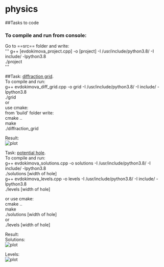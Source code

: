 # physics
##Tasks to code 

### To compile and run from console:  
Go to ==src== folder and write:  
'''
g++ [evdokimova_project.cpp] -o [project] -I /usr/include/python3.8/ -I include/ -lpython3.8  
./project  
'''  


##Task: [diffraction grid](https://github.com/DaryaEvd/physics/tree/main/difraction_grid).  
To compile and run:  
g++ evdokimova_diff_grid.cpp -o grid -I /usr/include/python3.8/ -I include/ -lpython3.8  
./grid   
or  
use cmake:   
from 'build' folder write:  
cmake ..  
make  
./diffraction_grid  

Result:  
![plot](https://github.com/DaryaEvd/physics/blob/main/difraction_grid/Figure_1_diff_grid.png)  
  
Task: [potential hole](https://github.com/DaryaEvd/physics/tree/main/potential_hole).  
To compile and run:  
g++ evdokimova_solutions.cpp -o solutions -I /usr/include/python3.8/ -I include/ -lpython3.8  
./solutions [width of hole]  
g++ evdokimova_levels.cpp -o levels -I /usr/include/python3.8/ -I include/ -lpython3.8   
./levels [width of hole]   
   
or use cmake:  
cmake ..  
make  
./solutions [width of hole]  
or  
./levels [width of hole]  

Result:  
Solutions:  
![plot](https://github.com/DaryaEvd/physics/blob/main/potential_hole/Figure_4.png)  
  
Levels:  
![plot](https://github.com/DaryaEvd/physics/blob/main/potential_hole/Figure_5_levels.png)    



